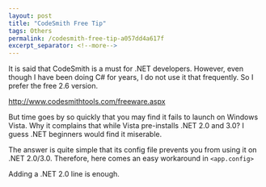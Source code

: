 ```yaml
---
layout: post
title: "CodeSmith Free Tip"
tags: Others
permalink: /codesmith-free-tip-a057dd4a617f
excerpt_separator: <!--more-->
---
```

It is said that CodeSmith is a must for .NET developers. However, even though I have been doing C# for years, I do not use it that frequently. So I prefer the free 2.6 version.

http://www.codesmithtools.com/freeware.aspx

But time goes by so quickly that you may find it fails to launch on Windows Vista. Why it complains that while Vista pre-installs .NET 2.0 and 3.0? I guess .NET beginners would find it miserable.

The answer is quite simple that its config file prevents you from using it on .NET 2.0/3.0. Therefore, here comes an easy workaround in `<app.config>`

Adding a .NET 2.0 line is enough.
<!--more-->